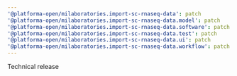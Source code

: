 ```yaml
---
'@platforma-open/milaboratories.import-sc-rnaseq-data': patch
'@platforma-open/milaboratories.import-sc-rnaseq-data.model': patch
'@platforma-open/milaboratories.import-sc-rnaseq-data.software': patch
'@platforma-open/milaboratories.import-sc-rnaseq-data.test': patch
'@platforma-open/milaboratories.import-sc-rnaseq-data.ui': patch
'@platforma-open/milaboratories.import-sc-rnaseq-data.workflow': patch
---
```


Technical release
